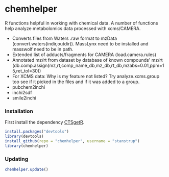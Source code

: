 chemhelper
==========

R functions helpful in working with chemical data. A number of functions help analyze metabolomics data processed with xcms/CAMERA.
* Converts files from Waters .raw format to mzData (convert.waters(indir,outdir)). MassLynx need to be installed and masswolf need to be in path.
* Extended list of adducts/fragments for CAMERA (load.camera.rules)
* Annotated mz/rt from dataset by database of known compounds' mz/rt (db.comp.assign(mz,rt,comp_name_db,mz_db,rt_db,mzabs=0.01,ppm=15,ret_tol=30))
* For XCMS data: Why is my feature not listed? Try analyze.xcms.group too see if it picked in the files and if it was added to a group.
* pubchem2inchi
* inchi2sdf
* smile2inchi


### Installation
First install the dependency [CTSgetR](https://github.com/dgrapov/CTSgetR).

```R
install.packages("devtools")
library(devtools)
install_github(repo = "chemhelper", username = "stanstrup")
library(chemhelper)
```



### Updating
```R
chemhelper.update()
```
